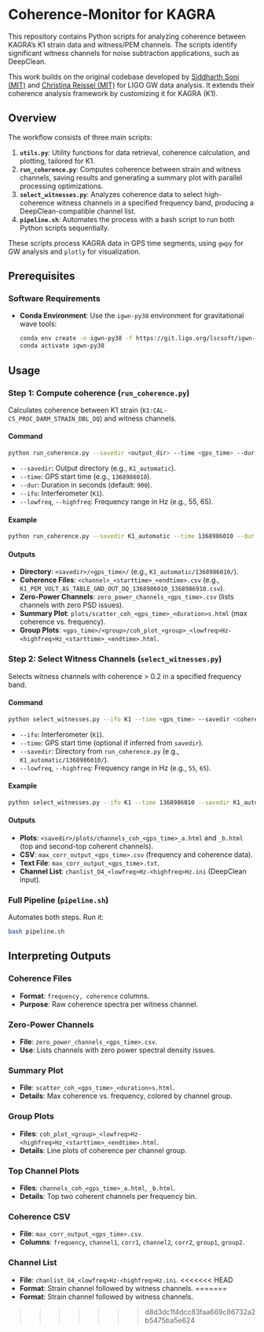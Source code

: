 # Coherence-Monitor for KAGRA

This repository contains Python scripts for analyzing coherence between KAGRA’s K1 strain data and witness/PEM channels. The scripts identify significant witness channels for noise subtraction applications, such as DeepClean.

This work builds on the original codebase developed by [Siddharth Soni (MIT)](https://git.ligo.org/siddharth.soni/coherence-monitor) and [Christina Reissel (MIT)](https://git.ligo.org/christina.reissel/coherence-monitor) for LIGO GW data analysis. It extends their coherence analysis framework by customizing it for KAGRA (K1).

## Overview

The workflow consists of three main scripts:
1. **`utils.py`**: Utility functions for data retrieval, coherence calculation, and plotting, tailored for K1.
2. **`run_coherence.py`**: Computes coherence between strain and witness channels, saving results and generating a summary plot with parallel processing optimizations.
3. **`select_witnesses.py`**: Analyzes coherence data to select high-coherence witness channels in a specified frequency band, producing a DeepClean-compatible channel list.
4. **`pipeline.sh`**: Automates the process with a bash script to run both Python scripts sequentially.

These scripts process KAGRA data in GPS time segments, using `gwpy` for GW analysis and `plotly` for visualization.

## Prerequisites

### Software Requirements
- **Conda Environment**: Use the `igwn-py38` environment for gravitational wave tools:
  ```bash
  conda env create -n igwn-py38 -f https://git.ligo.org/lscsoft/igwn-environments/-/raw/main/environments/igwn-py38.yaml
  conda activate igwn-py38
  ```
  
## Usage

### Step 1: Compute coherence (`run_coherence.py`)
Calculates coherence between K1 strain (`K1:CAL-CS_PROC_DARM_STRAIN_DBL_DQ`) and witness channels.

#### Command
```bash
python run_coherence.py --savedir <output_dir> --time <gps_time> --dur <duration> --ifo K1 --lowfreq <low_freq> --highfreq <high_freq>
```
- `--savedir`: Output directory (e.g., `K1_automatic`).
- `--time`: GPS start time (e.g., `1368986010`).
- `--dur`: Duration in seconds (default: `900`).
- `--ifo`: Interferometer (`K1`).
- `--lowfreq`, `--highfreq`: Frequency range in Hz (e.g., 55, 65).

#### Example
```bash
python run_coherence.py --savedir K1_automatic --time 1368986010 --dur 900 --ifo K1 --lowfreq 55 --highfreq 65
```

#### Outputs
- **Directory**: `<savedir>/<gps_time>/` (e.g., `K1_automatic/1368986010/`).
- **Coherence Files**: `<channel>_<starttime>_<endtime>.csv` (e.g., `K1_PEM_VOLT_AS_TABLE_GND_OUT_DQ_1368986010_1368986910.csv`).
- **Zero-Power Channels**: `zero_power_channels_<gps_time>.csv` (lists channels with zero PSD issues).
- **Summary Plot**: `plots/scatter_coh_<gps_time>_<duration>s.html` (max coherence vs. frequency).
- **Group Plots**:  `<gps_time>/<group>/coh_plot_<group>_<lowfreq>Hz-<highfreq>Hz_<starttime>_<endtime>.html`.


### Step 2: Select Witness Channels (`select_witnesses.py`)
Selects witness channels with coherence > 0.2 in a specified frequency band.

#### Command
```bash
python select_witnesses.py --ifo K1 --time <gps_time> --savedir <coherence_dir> --lowfreq <low_freq> --highfreq <high_freq>
```
- `--ifo`: Interferometer (`K1`).
- `--time`: GPS start time (optional if inferred from `savedir`).
- `--savedir`: Directory from `run_coherence.py` (e.g., `K1_automatic/1368986010/`).
- `--lowfreq`, `--highfreq`: Frequency range in Hz (e.g., `55`, `65`).

#### Example
```bash
python select_witnesses.py --ifo K1 --time 1368986010 --savedir K1_automatic/1368986010 --lowfreq 55 --highfreq 65
```

#### Outputs
- **Plots**: `<savedir>/plots/channels_coh_<gps_time>_a.html` and `_b.html` (top and second-top coherent channels).
- **CSV**: `max_corr_output_<gps_time>.csv` (frequency and coherence data).
- **Text File**: `max_corr_output_<gps_time>.txt`.
- **Channel List**: `chanlist_O4_<lowfreq>Hz-<highfreq>Hz.ini` (DeepClean input).

### Full Pipeline (`pipeline.sh`)
Automates both steps. 
Run it:
```bash
bash pipeline.sh
```

## Interpreting Outputs

### Coherence Files
- **Format**: `frequency, coherence` columns.
- **Purpose**: Raw coherence spectra per witness channel.

### Zero-Power Channels
- **File**: `zero_power_channels_<gps_time>.csv`.
- **Use**: Lists channels with zero power spectral density issues.

### Summary Plot
- **File**: `scatter_coh_<gps_time>_<duration>s.html`.
- **Details**: Max coherence vs. frequency, colored by channel group.

### Group Plots
- **Files**: `coh_plot_<group>_<lowfreq>Hz-<highfreq>Hz_<starttime>_<endtime>.html`.
- **Details**: Line plots of coherence per channel group.

### Top Channel Plots
- **Files**: `channels_coh_<gps_time>_a.html`, `_b.html`.
- **Details**: Top two coherent channels per frequency bin.

### Coherence CSV
- **File**: `max_corr_output_<gps_time>.csv`.
- **Columns**: `frequency`, `channel1`, `corr1`, `channel2`, `corr2`, `group1`, `group2`.

### Channel List
- **File**: `chanlist_O4_<lowfreq>Hz-<highfreq>Hz.ini`.
<<<<<<< HEAD
- **Format**: Strain channel followed by witness channels.
=======
- **Format**: Strain channel followed by witness channels.
>>>>>>> d8d3dc1f4dcc83faa669c86732a2b5475ba5e624
